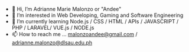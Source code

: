 - 👋 Hi, I’m Adrianne Marie Malonzo or "Andee"
- 👀 I’m interested in Web Developing, Gaming and Software Engineering
- 🌱 I’m currently learning Node.js / CSS / HTML / APIs / JAVASCRIPT / PHP / LARAVEL/ VUE.js / NODE.js
- 📫 How to reach me ... malonzoandee@gmail.com / adrianne.malonzo@dlsau.edu.ph

<!---
andeeasdfg/andeeasdfg is a ✨ special ✨ repository because its `README.md` (this file) appears on your GitHub profile.
You can click the Preview link to take a look at your changes.
--->
